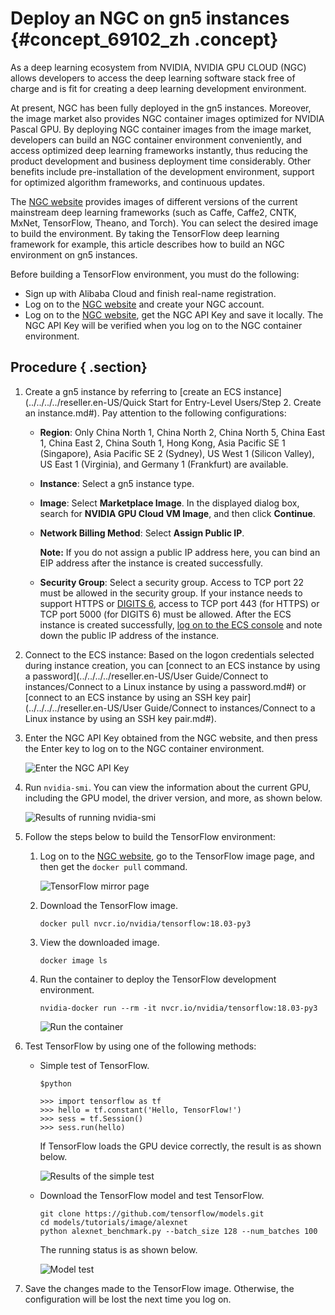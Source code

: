 # Deploy an NGC on gn5 instances {#concept_69102_zh .concept}

As a deep learning ecosystem from NVIDIA, NVIDIA GPU CLOUD \(NGC\) allows developers to access the deep learning software stack free of charge and is fit for creating a deep learning development environment.

At present, NGC has been fully deployed in the gn5 instances. Moreover, the image market also provides NGC container images optimized for NVIDIA Pascal GPU. By deploying NGC container images from the image market, developers can build an NGC container environment conveniently, and access optimized deep learning frameworks instantly, thus reducing the product development and business deployment time considerably. Other benefits include pre-installation of the development environment, support for optimized algorithm frameworks, and continuous updates.

The [NGC website](https://ngc.nvidia.com) provides images of different versions of the current mainstream deep learning frameworks \(such as Caffe, Caffe2, CNTK, MxNet, TensorFlow, Theano, and Torch\). You can select the desired image to build the environment. By taking the TensorFlow deep learning framework for example, this article describes how to build an NGC environment on gn5 instances.

Before building a TensorFlow environment, you must do the following:

-   Sign up with Alibaba Cloud and finish real-name registration.
-   Log on to the [NGC website](https://ngc.nvidia.com/signup/register) and create your NGC account.
-   Log on to the [NGC website](https://ngc.nvidia.com/signin/email), get the NGC API Key and save it locally. The NGC API Key will be verified when you log on to the NGC container environment.

## Procedure { .section}

1.  Create a gn5 instance by referring to [create an ECS instance](../../../../reseller.en-US/Quick Start for Entry-Level Users/Step 2. Create an instance.md#). Pay attention to the following configurations:

    -   **Region**: Only China North 1, China North 2, China North 5, China East 1, China East 2, China South 1, Hong Kong, Asia Pacific SE 1 \(Singapore\), Asia Pacific SE 2 \(Sydney\), US West 1 \(Silicon Valley\), US East 1 \(Virginia\), and Germany 1 \(Frankfurt\) are available. 
    -   **Instance**: Select a gn5 instance type.
    -   **Image**: Select **Marketplace Image**. In the displayed dialog box, search for **NVIDIA GPU Cloud VM Image**, and then click **Continue**.
    -   **Network Billing Method**: Select **Assign Public IP**.

        **Note:** If you do not assign a public IP address here, you can bind an EIP address after the instance is created successfully.

    -   **Security Group**: Select a security group. Access to TCP port 22 must be allowed in the security group. If your instance needs to support HTTPS or [DIGITS 6](https://developer.nvidia.com/digits), access to TCP port 443 \(for HTTPS\) or TCP port 5000 \(for DIGITS 6\) must be allowed.
    After the ECS instance is created successfully, [log on to the ECS console](https://partners-intl.console.aliyun.com/#/ecs) and note down the public IP address of the instance.

2.  Connect to the ECS instance: Based on the logon credentials selected during instance creation, you can [connect to an ECS instance by using a password](../../../../reseller.en-US/User Guide/Connect to instances/Connect to a Linux instance by using a password.md#) or [connect to an ECS instance by using an SSH key pair](../../../../reseller.en-US/User Guide/Connect to instances/Connect to a Linux instance by using an SSH key pair.md#).
3.  Enter the NGC API Key obtained from the NGC website, and then press the Enter key to log on to the NGC container environment.

    ![Enter the NGC API Key](http://static-aliyun-doc.oss-cn-hangzhou.aliyuncs.com/assets/img/9837/154269652611904_en-US.png)

4.  Run `nvidia-smi`. You can view the information about the current GPU, including the GPU model, the driver version, and more, as shown below.

    ![Results of running nvidia-smi](http://static-aliyun-doc.oss-cn-hangzhou.aliyuncs.com/assets/img/9837/154269652611905_en-US.png)

5.  Follow the steps below to build the TensorFlow environment:
    1.  Log on to the [NGC website](https://ngc.nvidia.com/signin/email), go to the TensorFlow image page, and then get the `docker pull` command.

        ![TensorFlow mirror page](http://static-aliyun-doc.oss-cn-hangzhou.aliyuncs.com/assets/img/9837/154269652611906_en-US.png)

    2.  Download the TensorFlow image.

        ```language-bash
        docker pull nvcr.io/nvidia/tensorflow:18.03-py3
        
        ```

    3.  View the downloaded image.

        ```language-bash
        docker image ls
        
        ```

    4.  Run the container to deploy the TensorFlow development environment.

        ```language-bash
        nvidia-docker run --rm -it nvcr.io/nvidia/tensorflow:18.03-py3
        
        ```

        ![Run the container](http://static-aliyun-doc.oss-cn-hangzhou.aliyuncs.com/assets/img/9837/154269652611907_en-US.png)

6.  Test TensorFlow by using one of the following methods:
    -   Simple test of TensorFlow.

        ```language-bash
        $python
        
        ```

        ```language-python
        >>> import tensorflow as tf
        >>> hello = tf.constant('Hello, TensorFlow!')
        >>> sess = tf.Session()
        >>> sess.run(hello)
        
        ```

        If TensorFlow loads the GPU device correctly, the result is as shown below.

        ![Results of the simple test](http://static-aliyun-doc.oss-cn-hangzhou.aliyuncs.com/assets/img/9837/154269652611908_en-US.png)

    -   Download the TensorFlow model and test TensorFlow.

        ```language-bash
        git clone https://github.com/tensorflow/models.git
        cd models/tutorials/image/alexnet
        python alexnet_benchmark.py --batch_size 128 --num_batches 100
        
        ```

        The running status is as shown below.

        ![Model test](http://static-aliyun-doc.oss-cn-hangzhou.aliyuncs.com/assets/img/9837/154269652611909_en-US.png)

7.  Save the changes made to the TensorFlow image. Otherwise, the configuration will be lost the next time you log on.

